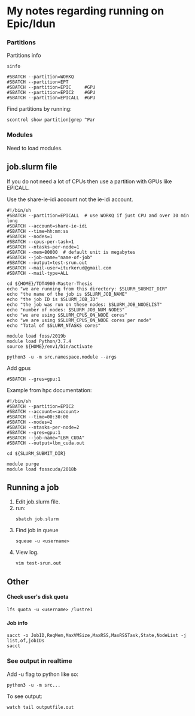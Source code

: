 # My notes regarding running on Epic/Idun
### Partitions
Partitions info
```
sinfo
```

```
#SBATCH --partition=WORKQ
#SBATCH --partition=EPT
#SBATCH --partition=EPIC     #GPU
#SBATCH --partition=EPIC2    #GPU
#SBATCH --partition=EPICALL  #GPU
```
Find partitions by running:
```
scontrol show partition|grep ^Par
```
### Modules
Need to load modules.

## job.slurm file
If you do not need a lot of CPUs then use a partition with GPUs like EPICALL.

Use the share-ie-idi account not the ie-idi account.

```
#!/bin/sh
#SBATCH --partition=EPICALL  # use WORKQ if just CPU and over 30 min long
#SBATCH --account=share-ie-idi
#SBATCH --time=hh:mm:ss
#SBATCH --nodes=1
#SBATCH --cpus-per-task=1
#SBATCH --ntasks-per-node=1
#SBATCH --mem=80000  # default unit is megabytes
#SBATCH --job-name="name-of-job"
#SBATCH --output=test-srun.out
#SBATCH --mail-user=iturkerud@gmail.com
#SBATCH --mail-type=ALL

cd ${HOME}/TDT4900-Master-Thesis
echo "we are running from this directory: $SLURM_SUBMIT_DIR"
echo "the name of the job is $SLURM_JOB_NAME"
echo "the job ID is $SLURM_JOB_ID"
echo "the job was run on these nodes: $SLURM_JOB_NODELIST"
echo "number of nodes: $SLURM_JOB_NUM_NODES"
echo "we are using $SLURM_CPUS_ON_NODE cores"
echo "we are using $SLURM_CPUS_ON_NODE cores per node"
echo "Total of $SLURM_NTASKS cores"

module load foss/2019b
module load Python/3.7.4
source ${HOME}/env1/bin/activate

python3 -u -m src.namespace.module --args
```
Add gpus
```
#SBATCH --gres=gpu:1
```
Example from hpc documentation:
```
#!/bin/sh
#SBATCH --partition=EPIC2
#SBATCH --account=<account>
#SBATCH --time=00:30:00
#SBATCH --nodes=2
#SBATCH --ntasks-per-node=2
#SBATCH --gres=gpu:1  
#SBATCH --job-name="LBM_CUDA"
#SBATCH --output=lbm_cuda.out

cd ${SLURM_SUBMIT_DIR}

module purge
module load fosscuda/2018b
```

## Running a job
1. Edit job.slurm file.
2. run:
   ```
   sbatch job.slurm
   ```
3. Find job in queue
   ```
   squeue -u <username>
   ```
4. View log.
   ```
   vim test-srun.out
   ```
## Other
#### Check user's disk quota
```
lfs quota -u <username> /lustre1
```
#### Job info
```
sacct -o JobID,ReqMem,MaxVMSize,MaxRSS,MaxRSSTask,State,NodeList -j list,of,jobIDs
sacct
```
### See output in realtime
Add -u flag to python like so:
```
python3 -u -m src...
```
To see output:
```
watch tail outputfile.out
```